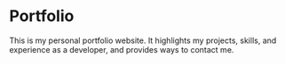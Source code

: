 # Portfolio

This is my personal portfolio website. It highlights my projects, skills, and experience as a developer, and provides ways to contact me.
